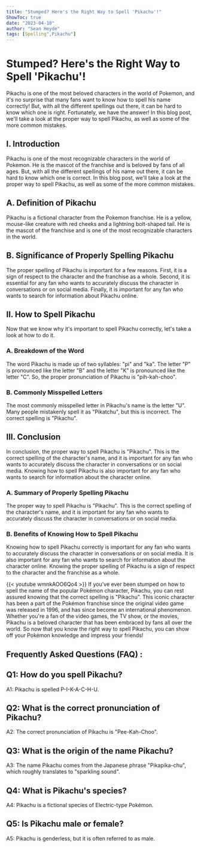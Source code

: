 ```yaml
---
title: "Stumped? Here's the Right Way to Spell 'Pikachu'!"
ShowToc: true 
date: "2023-04-10"
author: "Sean Heyde" 
tags: [Spelling",Pikachu"]
---
```

# Stumped? Here's the Right Way to Spell 'Pikachu'!

Pikachu is one of the most beloved characters in the world of Pokemon, and it's no surprise that many fans want to know how to spell his name correctly! But, with all the different spellings out there, it can be hard to know which one is right. Fortunately, we have the answer! In this blog post, we'll take a look at the proper way to spell Pikachu, as well as some of the more common mistakes. 

## I. Introduction 

Pikachu is one of the most recognizable characters in the world of Pokemon. He is the mascot of the franchise and is beloved by fans of all ages. But, with all the different spellings of his name out there, it can be hard to know which one is correct. In this blog post, we'll take a look at the proper way to spell Pikachu, as well as some of the more common mistakes. 

## A. Definition of Pikachu

Pikachu is a fictional character from the Pokemon franchise. He is a yellow, mouse-like creature with red cheeks and a lightning bolt-shaped tail. He is the mascot of the franchise and is one of the most recognizable characters in the world.

## B. Significance of Properly Spelling Pikachu

The proper spelling of Pikachu is important for a few reasons. First, it is a sign of respect to the character and the franchise as a whole. Second, it is essential for any fan who wants to accurately discuss the character in conversations or on social media. Finally, it is important for any fan who wants to search for information about Pikachu online. 

## II. How to Spell Pikachu

Now that we know why it's important to spell Pikachu correctly, let's take a look at how to do it. 

### A. Breakdown of the Word

The word Pikachu is made up of two syllables: "pi" and "ka". The letter "P" is pronounced like the letter "B" and the letter "K" is pronounced like the letter "C". So, the proper pronunciation of Pikachu is "pih-kah-choo". 

### B. Commonly Misspelled Letters

The most commonly misspelled letter in Pikachu's name is the letter "U". Many people mistakenly spell it as "Pikatchu", but this is incorrect. The correct spelling is "Pikachu". 

## III. Conclusion

In conclusion, the proper way to spell Pikachu is "Pikachu". This is the correct spelling of the character's name, and it is important for any fan who wants to accurately discuss the character in conversations or on social media. Knowing how to spell Pikachu is also important for any fan who wants to search for information about the character online. 

### A. Summary of Properly Spelling Pikachu

The proper way to spell Pikachu is "Pikachu". This is the correct spelling of the character's name, and it is important for any fan who wants to accurately discuss the character in conversations or on social media. 

### B. Benefits of Knowing How to Spell Pikachu

Knowing how to spell Pikachu correctly is important for any fan who wants to accurately discuss the character in conversations or on social media. It is also important for any fan who wants to search for information about the character online. Knowing the proper spelling of Pikachu is a sign of respect to the character and the franchise as a whole.

{{< youtube wmnkAOO6Qo4 >}} 
If you've ever been stumped on how to spell the name of the popular Pokémon character, Pikachu, you can rest assured knowing that the correct spelling is "Pikachu". This iconic character has been a part of the Pokémon franchise since the original video game was released in 1996, and has since become an international phenomenon. Whether you're a fan of the video games, the TV show, or the movies, Pikachu is a beloved character that has been embraced by fans all over the world. So now that you know the right way to spell Pikachu, you can show off your Pokémon knowledge and impress your friends!

## Frequently Asked Questions (FAQ) :
## Q1: How do you spell Pikachu?
A1: Pikachu is spelled P-I-K-A-C-H-U.

## Q2: What is the correct pronunciation of Pikachu?
A2: The correct pronunciation of Pikachu is "Pee-Kah-Choo".

## Q3: What is the origin of the name Pikachu?
A3: The name Pikachu comes from the Japanese phrase "Pikapika-chu", which roughly translates to "sparkling sound".

## Q4: What is Pikachu's species?
A4: Pikachu is a fictional species of Electric-type Pokémon.

## Q5: Is Pikachu male or female?
A5: Pikachu is genderless, but it is often referred to as male.





